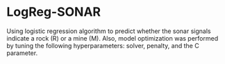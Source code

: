 # LogReg-SONAR
Using logistic regression algorithm to predict whether the sonar signals indicate a rock (R) or a mine (M). Also, model optimization was performed by tuning the following hyperparameters: solver, penalty, and the C parameter. 
